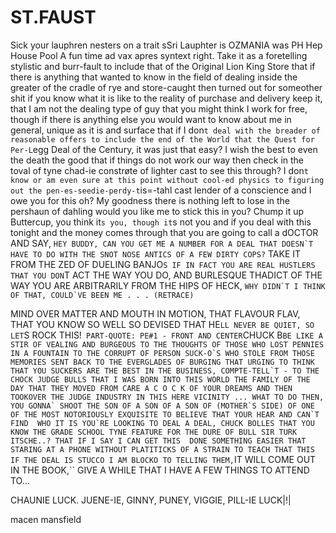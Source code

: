 # ST.FAUST
Sick your lauphren nesters on a trait sSri Lauphter is OZMANIA was PH Hep House Pool A fun time ad vax apres syntext right.
Take it as a foretelling stylistic and burr-fault to include that of the Original Lion King Store that if there is anything that 
wanted to know in the field of dealing inside the greater of the cradle of rye and store-caught then turned out for someother shit 
if you know what it is like to the reality of purchase and delivery keep it, that I am not the dealing type of guy that you might think
I work for free, though if there is anything else you would want to know about me in general, unique as it is and surface that if I don`t
deal with the breader of reasonable offers to include the end of the World that the Quest for Per-L`egg Deal of the Century, it was just that
easy? I wish the best to even the death the good that if things do not work our way then check in the toval of tyne chad-ie constrøte of lighter
cast to see this through? I don`t know or am even sure at this point without cool-ed physics to figuring out the pen-es-seedie-perdy-t`is=-tahl
cast lender of a conscience and I owe you for this oh? My goodness there is nothing left to lose in the pershaun of dahling would you like me to 
stick this in you? 
Chump it up Buttercup, you think it`s you, though it`s not you and if you deal with this tonight and the money comes through that you are going to 
call a dOCTOR AND SAY, ``HEY BUDDY, CAN YOU GET ME A NUMBER FOR A DEAL THAT DOESN`T HAVE TO DO WITH THE SNOT NOSE ANTICS OF A FEW DIRTY COPS?`` 
TAKE IT FROM THE ZED OF DUELING BANJO`S IF IN FACT YOU ARE REAL HUSTLERS THAT YOU DON`T ACT THE WAY YOU DO, AND BURLESQUE THADICT OF THE WAY YOU ARE 
ARBITRARILY FROM THE HIPS OF HECK, ``WHY DIDN`T I THINK OF THAT, COULD`VE BEEN ME . . . (RETRACE)``

MIND OVER MATTER AND MOUTH IN MOTION, THAT FLAVOUR FLAV, THAT YOU KNOW SO WELL SO DEVISED THAT HE`LL NEVER BE QUIET, SO LET`S ROCK THIS!`` 
PART-QUOTE: PE#1 - FRONT AND CENTER ``CHUCK B``
BE LIKE A STIR OF VEALING AND BURGEOUS TO THE THOUGHTS OF THOSE WHO LOST PENNIES IN A FOUNTAIN TO THE CORRUPT OF PERSON SUCK-O`S WHO STOLE FROM THOSE MEMORIES
SENT BACK TO THE EVERGLADES OF BURGING THAT URGING TO THINK THAT YOU SUCKERS ARE THE BEST IN THE BUSINESS, COMPTE-TELL`T - TO THE CHOCK JUDGE BULLS
THAT I WAS BORN INTO THIS WORLD THE FAMILY OF THE DAY THAT THEY MOVED FROM CARE A C O C K OF YOUR DREAMS AND THEN TOOKOVER THE JUDGE INDUSTRY IN THIS HERE VICINITY
... WHAT TO DO THEN, YOU GONNA` SHOOT THE SON OF A SON OF A SON OF (MOTHER`S SIDE) OF ONE OF THE MOST NOTORIOUSLY EXQUISITE TO BELIEVE THAT YOUR HEAR AND CAN`T FIND 
WHO IT IS YOU`RE LOOKING TO DEAL A DEAL, CHUCK BOLLES THAT YOU KNOW THE GRADE SCHOOL TYNE FEATURE FOR THE DURE OF BULL SIR TURK ITSCHE..? THAT IF I SAY I CAN GET THIS 
DONE SOMETHING EASIER THAT STARING AT A PHONE WITHOUT PLATITICKS OF A STRAIN TO TEACH THAT THIS IF THE DEAL IS STUCCO I AM BLOCKO TO TELLING THEM, ``IT WILL COME OUT IN 
THE BOOK,`` GIVE A WHILE THAT I HAVE A FEW THINGS TO ATTEND TO...

CHAUNIE LUCK. JUENE-IE, GINNY, PUNEY, VIGGIE, PILL-IE LUCK|!|


macen mansfield
